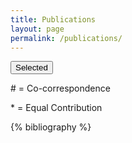 ```yaml
---
title: Publications
layout: page
permalink: /publications/
---
```


<!-- Filter Buttons -->
<div class="filters">
  <button class="filter-btn" data-filter="selected">Selected</button>
</div>

<div class="site-description">
    <p style="margin-bottom: 0"># = Co-correspondence</p>
    <p>* = Equal Contribution</p>
</div>

<div class="publications">

{% bibliography %}

</div>

